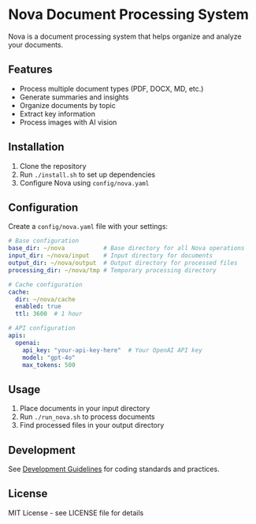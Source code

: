 # Nova Document Processing System

Nova is a document processing system that helps organize and analyze your documents.

## Features

- Process multiple document types (PDF, DOCX, MD, etc.)
- Generate summaries and insights
- Organize documents by topic
- Extract key information
- Process images with AI vision

## Installation

1. Clone the repository
2. Run `./install.sh` to set up dependencies
3. Configure Nova using `config/nova.yaml`

## Configuration

Create a `config/nova.yaml` file with your settings:

```yaml
# Base configuration
base_dir: ~/nova           # Base directory for all Nova operations
input_dir: ~/nova/input    # Input directory for documents
output_dir: ~/nova/output  # Output directory for processed files
processing_dir: ~/nova/tmp # Temporary processing directory

# Cache configuration
cache:
  dir: ~/nova/cache
  enabled: true
  ttl: 3600  # 1 hour

# API configuration
apis:
  openai:
    api_key: "your-api-key-here"  # Your OpenAI API key
    model: "gpt-4o"
    max_tokens: 500
```

## Usage

1. Place documents in your input directory
2. Run `./run_nova.sh` to process documents
3. Find processed files in your output directory

## Development

See [Development Guidelines](docs/development.md) for coding standards and practices.

## License

MIT License - see LICENSE file for details



